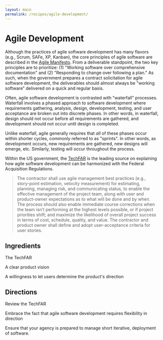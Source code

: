 ```yaml
---
layout: main
permalink: /recipes/agile-development/
---
```

# Agile Development

Although the practices of agile software development has many flavors (e.g., Scrum, SAFe, XP, Kanban), the core principles of agile software are described in the [Agile Manifesto](http://www.agilemanifesto.org/). From a deliverable standpoint, the two key principles are to prioritize: (1) "Working software over comprehensive documentation" and (2) "Responding to change over following a plan." As such, when the government prepares a contract solicitation for agile software development, the deliverables should almost always be "working software" delivered on a quick and regular basis.

Often, agile software development is contrasted with "waterfall" processes. Waterfall involves a phased approach to software development where requirements gathering, analysis, design, development, testing, and user acceptance are broken out into discrete phases. In other words, in waterfall, design should not occur before all requirements are gathered, and development should not occur until design is completed. 

Unlike waterfall, agile generally requires that *all* of these phases occur within shorter cycles, commonly referred to as "sprints". In other words, as development occurs, new requirements are gathered, new designs will emerge, etc. Similarly, testing will occur throughout the process.

Within the US government, the [TechFAR](https://github.com/WhiteHouse/playbook/blob/gh-pages/_includes/techfar-online.md) is the leading source on explaining how agile software development can be harmonized with the Federal Acquisition Regulations.


> The contractor shall use agile management best practices (e.g., story-point estimation, velocity measurement) for estimating, planning, managing risk, and communicating status, to enable the effective management of the project team, along with user and product-owner expectations as to what will be done and by when. The process should also enable immediate course corrections when the team isn’t performing at the highest levels possible, or if project priorities shift; and maximize the likelihood of overall project success in terms of cost, schedule, quality, and value. The contractor and product owner shall define and adopt user-acceptance criteria for user stories.

## Ingredients

  The TechFAR

  A clear product vision

  A willingness to let users determine the product's direction


## Directions

  Review the TechFAR

  Embrace the fact that agile software development requires flexibility in direction

  Ensure that your agency is prepared to manage short iterative, deployment of software.
